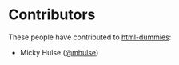 # Contributors

These people have contributed to [html-dummies](https://github.com/registerguard/html-dummies):

  * Micky Hulse ([@mhulse](https://github.com/mhulse))
